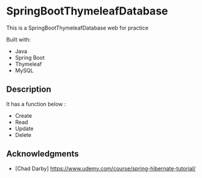# SpringBootThymeleafDatabase
 
This is a SpringBootThymeleafDatabase web for practice 

Built with:
    
- Java     
- Spring Boot 
- Thymeleaf 
- MySQL      
 
## Description
  
It has a function below :   
    
- Create  
- Read 
- Update  
- Delete 
  
## Acknowledgments 
 
* [Chad Darby] https://www.udemy.com/course/spring-hibernate-tutorial/ 
 
 
